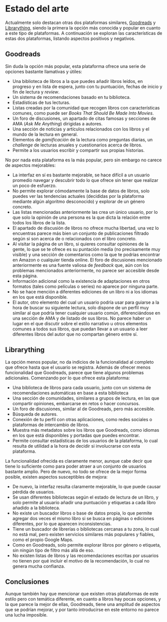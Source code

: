 # Estado del arte

Actualmente solo destacan otras dos plataformas similares, [Goodreads](https://www.goodreads.com/) y [Librarything](https://www.librarything.com/), siendo la primera la opción más conocida y popular en cuanto a este tipo de plataformas. A continuación se exploran las características de estas dos plataformas, listando aspectos positivos y negativos.

## Goodreads

Sin duda la opción más popular, esta plataforma ofrece una serie de opciones bastante llamativas y útiles:

* Una biblioteca de libros a la que puedes añadir libros leídos, en progreso y en lista de espera, junto con tu puntuación, fechas de inicio y fin de lectura y *review*.
* Un sistema de recomendaciones basado en tu biblioteca.
* Estadísticas de tus lecturas.
* Listas creadas por la comunidad que recogen libros con características comunes, como puede ser *Books That Should Be Made Into Movies*.
* Un foro de discusiones, un apartado de citas famosas y secciones de AMA (*Ask Me Anything*) dirigidas a autores.
* Una sección de noticias y artículos relacionados con los libros y el mundo de la lectura en general.
* Elementos de *gamificación* de la lectura como preguntas diarias, un *challenge* de lecturas anuales y cuestionarios acerca de libros.
* Permite a los usuarios escribir y compartir sus propias historias.

No por nada esta plataforma es la más popular, pero sin embargo no carece de aspectos mejorables:

* La interfaz en sí es bastante mejorable, se hace difícil a un usuario promedio navegar y descubrir todo lo que ofrece sin tener que realizar un poco de esfuerzo.
* No permite explorar cómodamente la base de datos de libros, solo puedes ver las tendencias actuales (decididas por la plataforma mediante algún algoritmo desconocido) y explorar de un género concreto.
* Las listas mencionadas anteriormente las crea un único usuario, por lo que solo la opinión de una persona es la que dicta la relación entre todos los libros de la lista.
* El apartado de discusión de libros no ofrece mucha libertad, una vez lo encuentras parece más bien un conjunto de publicaciones filtrado según si son acerca de o relacionados con el libro concreto.
* Al visitar la página de un libro, si quieres consultar opiniones de la gente, lo que se te ofrece es su puntación media (no precisamente muy visible) y una sección de comentarios como la que te podrías encontrar en Amazon o cualquier tienda online. El foro de discusiones mencionado anteriormente es una fuente valiosa de *feedback* que, aún con los problemas mencionados anteriormente, no parece ser accesible desde esta página.
* Información adicional como la existencia de adaptaciones en otros formatos (tales como películas o series) no aparece por ninguna parte.
* No se hace mención a diferentes ediciones de un libro ni a los idiomas en los que está disponible.
* El autor, otro elemento del cual un usuario podría usar para guiarse a la hora de buscar su siguiente lectura, solo dispone de un perfil muy similar al que podría tener cualquier usuario común, diferenciándose en una sección de AMA y de listado de sus libros. No parece haber un lugar en el que discutir sobre el estilo narrativo u otros elementos comunes a todos sus libros, que puedan llevar a un usuario a leer diferentes libros del autor que no compartan género entre sí.

## Librarything

La opción menos popular, no da indicios de la funcionalidad al completo que ofrece hasta que el usuario se registra. Además de ofrecer menos funcionalidad que Goodreads, parece que tiene algunos problemas adicionales. Comenzando por lo que ofrece esta plataforma:

* Una biblioteca de libros para cada usuario, junto con un sistema de recomendaciones automáticas en base a esta biblioteca
* Una sección de comunidades, similares a grupos de lectura, en las que compartir opiniones, embarcarse en retos o hacer concursos.
* Un foro de discusiones, similar al de Goodreads, pero más accesible.
* Búsqueda de autores.
* Conexión de tu perfil con otras aplicaciones, como redes sociales o plataformas de intercambio de libros.
* Muestra más metadatos sobre los libros que Goodreads, como idiomas en los que está disponibles y portadas que puedes encontrar.
* Permite consultar estadísticas de los usuarios de la plataforma, lo cual resulta de utilidad a la hora de decidir si involucrarse con esta plataforma.

La funcionalidad ofrecida es claramente menor, aunque cabe decir que tiene lo suficiente como para poder atraer a un conjunto de usuarios bastante amplio. Pero de nuevo, no todo se ofrece de la mejor forma posible, existen aspectos susceptibles de mejora:

* De nuevo, la interfaz resulta claramente mejorable, lo que puede causar pérdida de usuarios.
* Se usan diferentes bibliotecas según el estado de lectura de un libro, y solo permite al usuario añadir una puntuación y etiquetas a cada libro añadido a la biblioteca.
* No existe un buscador libros o base de datos propia, lo que permite agregar dos veces el mismo libro si se busca en páginas o ediciones diferentes, por lo que aparecen inconsistencias.
* Tiene un buscador de librerías o bibliotecas cercanas a tu zona, lo cual no está mal, pero existen servicios similares más populares y fiables, como el propio Google Maps.
* Como en Goodreads, solo permite explorar libros por género o etiqueta, sin ningún tipo de filtro más allá de eso.
* No existen listas de libros y las recomendaciones escritas por usuarios no tienen por qué incluir el motivo de la recomendación, lo cual no genera mucha confianza.

## Conclusiones

Aunque también hay que mencionar que existen otras plataformas de este estilo pero con temática diferente, en cuanto a libros hay pocas opciones, y la que parece la mejor de ellas, Goodreads, tiene una amplitud de aspectos que se podrían mejorar, y por tanto introducirse en este entorno no parece una lucha imposible.